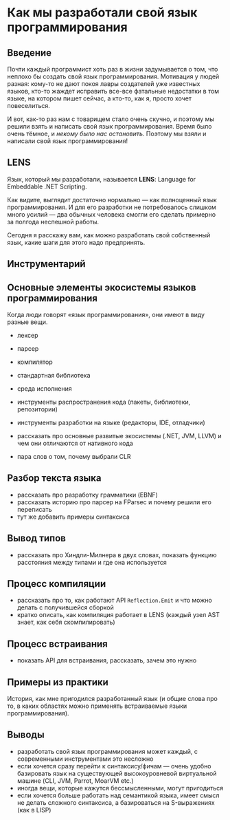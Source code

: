 Как мы разработали свой язык программирования
=============================================

Введение
--------

Почти каждый программист хоть раз в жизни задумывается о том, что неплохо бы
создать свой язык программирования. Мотивация у людей разная: кому-то не дают
покоя лавры создателей уже известных языков, кто-то жаждет исправить все-все
фатальные недостатки в том языке, на котором пишет сейчас, а кто-то, как я,
просто хочет повеселиться.

И вот, как-то раз нам с товарищем стало очень скучно, и поэтому мы решили взять
и написать свой язык программирования. Время было очень тёмное, и _некому было
нас остановить_. Поэтому мы взяли и написали свой язык программирования!

LENS
----

Язык, который мы разработали, называется **LENS**: Language for Embeddable .NET
Scripting.

<!-- TODO: Тут пример синтаксиса -->

Как видите, выглядит достаточно нормально — как полноценный язык
программирования. И для его разработки не потребовалось слишком много усилий —
два обычных человека смогли его сделать примерно за полгода неспешной работы.

Сегодня я расскажу вам, как можно разработать свой собственный язык, какие шаги
для этого надо предпринять.

Инструментарий
--------------

## Основные элементы экосистемы языков программирования

Когда люди говорят «язык программирования», они имеют в виду разные вещи.

- лексер
- парсер
- компилятор
- стандартная библиотека
- среда исполнения
- инструменты распространения кода (пакеты, библиотеки, репозитории)
- инструменты разработки на языке (редакторы, IDE, отладчики)

- рассказать про основные развитые экосистемы (.NET, JVM, LLVM) и чем они
  отличаются от нативного кода

- пара слов о том, почему выбрали CLR

## Разбор текста языка

- рассказать про разработку грамматики (EBNF)
- рассказать историю про парсер на FParsec и почему решили его переписать
- тут же добавить примеры синтаксиса

## Вывод типов

- рассказать про Хиндли-Милнера в двух словах, показать функцию расстояния между
  типами и где она используется

## Процесс компиляции

- рассказать про то, как работают API `Reflection.Emit` и что можно делать с
  получившейся сборкой
- кратко описать, как компиляция работает в LENS (каждый узел AST знает, как
  себя скомпилировать)

## Процесс встраивания

- показать API для встраивания, рассказать, зачем это нужно

## Примеры из практики

История, как мне пригодился разработанный язык (и общие слова про то, в каких
областях можно применять встраиваемые языки программирования).

## Выводы

- разработать свой язык программирования может каждый, с современными
  инструментами это несложно
- если хочется сразу перейти к синтаксису/фичам — очень удобно базировать язык
  на существующей высокоуровневой виртуальной машине (CLI, JVM, Parrot, MoarVM
  etc.)
- иногда вещи, которые кажутся бессмысленными, могут пригодиться
- если хочется больше работать над семантикой языка, имеет смысл не делать
  сложного синтаксиса, а базироваться на S-выражениях (как в LISP)

